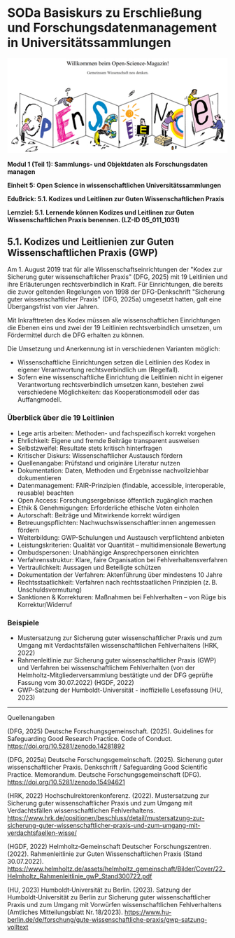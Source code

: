 <!--
*titel:
*author:in/urheber:in: Canan Hastik 
orcid: https://orcid.org/0000-0003-1729-4642
email: SODa@sammlungen.io
*lizenz: cc by
lizenzlink: https://creativecommons.org/
*persistenter OER link: 
language: DE
version:  v1
beschreibung: 
format: SODaBasiskurs Workshop 
modultitel: Sammlungs- und Objektdaten als Forschungsdaten managen
modul: Modul 1
einheitstitel: Open Science in wissenschaftlichen Universitätssammlungen
eiheit: Einheit 5
lernziel: Lernende können Kodizes und Leitlinen zur Guten Wissenschaftlichen Praxis benennen.
LZ-ID: LZ-ID_05_011_1031
baustein: Baustein5.1
zielgruppe: https://zenodo.org/records/15574575
gestaltungsprinzip: Problemorientiertes Lernen und Peer Learning
keywords: ???
erstellungsdatum: 

technische metadaten:
medientyp: text
dateiformat: .md
dauer: 
größe:
software: Web
icon:    https://raw.githubusercontent.com/chastik/SODa-Basiskurs/main/img/SODa-Logo_full.svg
link:    https://raw.githubusercontent.com/chastik/SODa-Basiskurs/main/soda.css



-->

# SODa Basiskurs zu Erschließung und Forschungsdatenmanagement in Universitätssammlungen

![](https://raw.githubusercontent.com/chastik/SODa-Basiskurs/main/img/OSmagazin.png)<!--width="50%"-->


**Modul 1 (Teil 1): Sammlungs- und Objektdaten als Forschungsdaten managen**

**Einheit 5: Open Science in wissenschaftlichen Universitätssammlungen**

**EduBrick: 5.1. Kodizes und Leitlinen zur Guten Wissenschaftlichen Praxis**

**Lernziel: 5.1. Lernende können Kodizes und Leitlinen zur Guten Wissenschaftlichen Praxis benennen. (LZ-ID 05_011_1031)**


## 5.1. Kodizes und Leitlienien zur Guten Wissenschaftlichen Praxis (GWP) 

Am 1. August 2019 trat für alle Wissenschaftseinrichtungen der "Kodex zur Sicherung guter wissenschaftlicher Praxis" (DFG, 2025) mit 19 Leitlinien und ihre Erläuterungen rechtsverbindlich in Kraft.
Für Einrichtungen, die bereits die zuvor geltenden Regelungen von 1998 der DFG-Denkschrift "Sicherung guter wissenschaftlicher Praxis" (DFG, 2025a) umgesetzt hatten, galt eine Übergangsfrist von vier Jahren. 

Mit Inkrafttreten des Kodex müssen alle wissenschaftlichen Einrichtungen die Ebenen eins und zwei der 19 Leitlinien rechtsverbindlich umsetzen, um Fördermittel durch die DFG erhalten zu können.

Die Umsetzung und Anerkennung ist in verschiedenen Varianten möglich:

* Wissenschaftliche Einrichtungen setzen die Leitlinien des Kodex in eigener Verantwortung rechtsverbindlich um (Regelfall).
* Sofern eine wissenschaftliche Einrichtung die Leitlinien nicht in eigener Verantwortung rechtsverbindlich umsetzen kann, bestehen zwei verschiedene Möglichkeiten: das Kooperationsmodell oder das Auffangmodell.

### Überblick über die 19 Leitlinien

* Lege artis arbeiten: Methoden- und fachspezifisch korrekt vorgehen
* Ehrlichkeit: Eigene und fremde Beiträge transparent ausweisen
* Selbstzweifel: Resultate stets kritisch hinterfragen
* Kritischer Diskurs: Wissenschaftlicher Austausch fördern
* Quellenangabe: Prüfstand und originäre Literatur nutzen
* Dokumentation: Daten, Methoden und Ergebnisse nachvollziehbar dokumentieren
* Datenmanagement: FAIR-Prinzipien (findable, accessible, interoperable, reusable) beachten
* Open Access: Forschungsergebnisse öffentlich zugänglich machen
* Ethik & Genehmigungen: Erforderliche ethische Voten einholen
* Autorschaft: Beiträge und Mitwirkende korrekt würdigen
* Betreuungspflichten: Nachwuchswissenschaftler:innen angemessen fördern
* Weiterbildung: GWP-Schulungen und Austausch verpflichtend anbieten
* Leistungskriterien: Qualität vor Quantität – multidimensionale Bewertung
* Ombudspersonen: Unabhängige Ansprechpersonen einrichten
* Verfahrensstruktur: Klare, faire Organisation bei Fehlverhaltensverfahren
* Vertraulichkeit: Aussagen und Beteiligte schützen
* Dokumentation der Verfahren: Aktenführung über mindestens 10 Jahre
* Rechtsstaatlichkeit: Verfahren nach rechtsstaatlichen Prinzipien (z. B. Unschuldsvermutung)
* Sanktionen & Korrekturen: Maßnahmen bei Fehlverhalten – von Rüge bis Korrektur/Widerruf

### Beispiele

* Mustersatzung zur Sicherung guter wissenschaftlicher Praxis und zum Umgang mit Verdachtsfällen wissenschaftlichen Fehlverhaltens (HRK, 2022) 
* Rahmenleitlinie zur Sicherung guter wissenschaftlicher Praxis (GWP) und Verfahren bei wissenschaftlichem Fehlverhalten (von der Helmholtz-Mitgliederversammlung bestätigte und der DFG geprüfte Fassung vom 30.07.2022) (HGDF, 2022)
* GWP-Satzung der Humboldt-Universität - inoffizielle Lesefassung (HU, 2023)

-----------
Quellenangaben

(DFG, 2025) Deutsche Forschungsgemeinschaft. (2025). Guidelines for Safeguarding Good Research Practice. Code of Conduct. https://doi.org/10.5281/zenodo.14281892

(DFG, 2025a) Deutsche Forschungsgemeinschaft. (2025). Sicherung guter wissenschaftlicher Praxis. Denkschrift / Safeguarding Good Scientific Practice. Memorandum. Deutsche Forschungsgemeinschaft (DFG). https://doi.org/10.5281/zenodo.15494621

(HRK, 2022) Hochschulrektorenkonferenz. (2022). Mustersatzung zur Sicherung guter wissenschaftlicher Praxis und zum Umgang mit Verdachtsfällen wissenschaftlichen Fehlverhaltens. https://www.hrk.de/positionen/beschluss/detail/mustersatzung-zur-sicherung-guter-wissenschaftlicher-praxis-und-zum-umgang-mit-verdachtsfaellen-wisse/

(HGDF, 2022) Helmholtz‑Gemeinschaft Deutscher Forschungszentren. (2022). Rahmenleitlinie zur Guten Wissenschaftlichen Praxis (Stand 30.07.2022). https://www.helmholtz.de/assets/helmholtz_gemeinschaft/Bilder/Cover/22_Helmholtz_Rahmenleitlinie_gwP_Stand300722.pdf

(HU, 2023) Humboldt‑Universität zu Berlin. (2023). Satzung der Humboldt‑Universität zu Berlin zur Sicherung guter wissenschaftlicher Praxis und zum Umgang mit Vorwürfen wissenschaftlichen Fehlverhaltens (Amtliches Mitteilungsblatt Nr. 18/2023). https://www.hu-berlin.de/de/forschung/gute-wissenschaftliche-praxis/gwp-satzung-volltext






